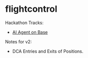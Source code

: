 # flightcontrol

Hackathon Tracks: 

* [AI Agent on Base](https://ethdenver2025.devfolio.co/prizes?partner=ora)

Notes for v2: 
* DCA Entries and Exits of Positions.